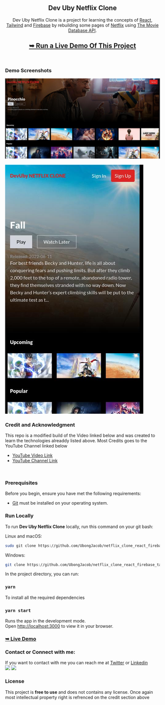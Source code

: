 <div align="center">
  <h2 align="center">Dev Uby Netflix Clone</h2>

Dev Uby Netflix Clone is a project for learning the concepts of [React](https://reactjs.org/), [Tailwind](https://tailwindcss.com/) and [Firebase](https://firebase.google.com/) by rebuilding some pages of [Netflix](https://www.netflix.com/) using [The Movie Database API](https://www.themoviedb.org/).

## <a href="https://neflix-clone-react-tailwind.web.app"><strong>➥ Run a Live Demo Of This Project </strong></a>

</div>

<br />

### Demo Screenshots

<div background-color="red" >
<img src="./src/demo-images/desktop.jpg" alt="Desktop Demo">
<br/>
<br/>
<img src="./src/demo-images/mobile.jpg" alt="Mobile Demo">
</div>

### Credit and Acknowledgment

This repo is a modified build of the Video linked below and was created to learn the technologies alreaddy listed above. Most Credits goes to the YouTube Channel linked below

- [YouTube Video Link](https://youtu.be/ATz8wg6sg30)
- [YouTube Channel Link](https://www.youtube.com/channel/UCmT9TwcIb_yAe7-Uqhn3fBA)

<br/>

### Prerequisites

Before you begin, ensure you have met the following requirements:

- [Git](https://git-scm.com/downloads 'Download Git') must be installed on your operating system.

### Run Locally

To run **Dev Uby Netflix Clone** locally, run this command on your git bash:

Linux and macOS:

```bash
sudo git clone https://github.com/UbongJacob/netflix_clone_react_firebase_tailwind.git
```

Windows:

```bash
git clone https://github.com/UbongJacob/netflix_clone_react_firebase_tailwind.git
```

In the project directory, you can run:

### `yarn`
To install all the required dependencies

### `yarn start`

Runs the app in the development mode.\
Open [http://localhost:3000](http://localhost:3000) to view it in your browser.

### <a href="https://neflix-clone-react-tailwind.web.appp"><strong>➥ Live Demo</strong></a>

### Contact or Connect with me:

If you want to contact with me you can reach me at [Twitter](https://www.twitter.com/ubonggjacob) or [Linkedin](https://www.linkedin.com/in/ubonggjacob)
<br />
<a href = "https://www.linkedin.com/in/ubonggjacob"><img src="https://img.icons8.com/fluent/48/000000/linkedin.png"/></a>
<a href = "https://twitter.com/UbonggJacob"><img src="https://img.icons8.com/fluent/48/000000/twitter.png"/></a>

### License

This project is **free to use** and does not contains any license. Once again most intellectual property right is refrenced on the credit section above






